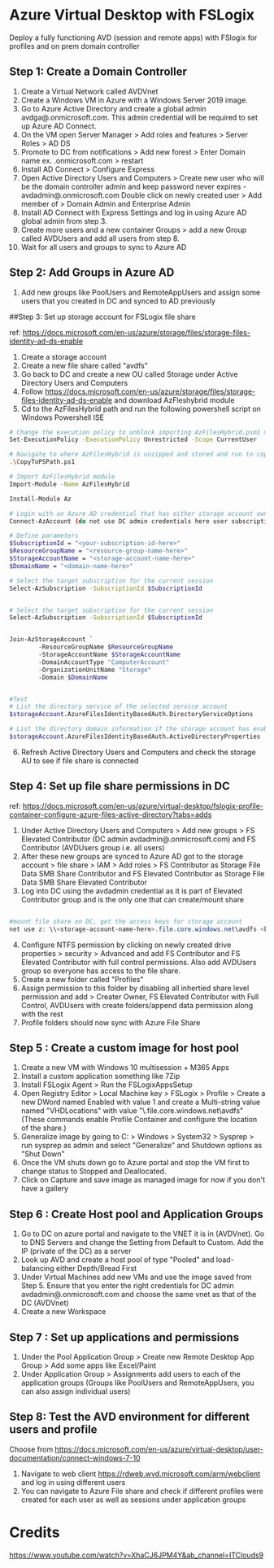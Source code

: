 
# Azure Virtual Desktop with FSLogix

Deploy a fully functioning AVD (session and remote apps) with FSlogix for profiles and on prem domain controller 

## Step 1: Create a Domain Controller

1. Create a Virtual Network called AVDVnet
2. Create a Windows VM in Azure with a Windows Server 2019 image.
3. Go to Azure Active Directory and create a global admin avdga@<domain>.onmicrosoft.com. This admin credential will be required to set up Azure AD Connect. 
4. On the VM open Server Manager > Add roles and features > Server Roles > AD DS
5. Promote to DC from notifications > Add new forest > Enter Domain name ex. <domain>.onmicrosoft.com > restart
6. Install AD Connect > Configure Express 
7. Open Active Directory Users and Computers > Create new user who will be the domain controller admin and keep password never expires - avdadmin@<domain>.onmicrosoft.com
   Double click on newly created user > Add member of > Domain Admin and Enterprise Admin 
8. Install AD Connect with Express Settings and log in using Azure AD global admin from step 3.
9. Create more users and a new container Groups > add a new Group called AVDUsers and add all users from step 8.
10. Wait for all users and groups to sync to Azure AD

## Step 2: Add Groups in Azure AD

1. Add new groups like PoolUsers and RemoteAppUsers and assign some users that you created in DC and synced to AD previously

##Step 3: Set up storage account for FSLogix file share

ref: https://docs.microsoft.com/en-us/azure/storage/files/storage-files-identity-ad-ds-enable

1. Create a storage account 
2. Create a new file share called "avdfs"
3. Go back to DC and create a new OU called Storage under Active Directory Users and Computers
4. Follow https://docs.microsoft.com/en-us/azure/storage/files/storage-files-identity-ad-ds-enable and download AzFleshybrid module
5. Cd to the AzFilesHybrid path and run the following powershell script on Windows Powershell ISE

```bash
# Change the execution policy to unblock importing AzFilesHybrid.psm1 module
Set-ExecutionPolicy -ExecutionPolicy Unrestricted -Scope CurrentUser

# Navigate to where AzFilesHybrid is unzipped and stored and run to copy the files into your path
.\CopyToPSPath.ps1 

# Import AzFilesHybrid module
Import-Module -Name AzFilesHybrid

Install-Module Az

# Login with an Azure AD credential that has either storage account owner or contributor Azure role assignment
Connect-AzAccount (do not use DC admin credentials here user subscription contributor or owner that you use to log into azure portal)

# Define parameters
$SubscriptionId = "<your-subscription-id-here>"
$ResourceGroupName = "<resource-group-name-here>"
$StorageAccountName = "<storage-account-name-here>"
$DomainName = "<domain-name-here>"

# Select the target subscription for the current session
Select-AzSubscription -SubscriptionId $SubscriptionId 


# Select the target subscription for the current session
Select-AzSubscription -SubscriptionId $SubscriptionId 


Join-AzStorageAccount `
        -ResourceGroupName $ResourceGroupName 
        -StorageAccountName $StorageAccountName 
        -DomainAccountType "ComputerAccount"
        -OrganizationUnitName "Storage"
        -Domain $DomainName


#Test
# List the directory service of the selected service account
$storageAccount.AzureFilesIdentityBasedAuth.DirectoryServiceOptions

# List the directory domain information if the storage account has enabled AD DS authentication for file shares
$storageAccount.AzureFilesIdentityBasedAuth.ActiveDirectoryProperties


```
6. Refresh Active Directory Users and Computers and check the storage AU to see if file share is connected


## Step 4: Set up file share permissions in DC 

ref: https://docs.microsoft.com/en-us/azure/virtual-desktop/fslogix-profile-container-configure-azure-files-active-directory?tabs=adds
   
1. Under Active Directory Users and Computers > Add new groups > FS Elevated Contributor (DC admin avdadmin@<domain>.onmicrosoft.com) and FS Contributor (AVDUsers group
   i.e. all users)
2. After these new groups are synced to Azure AD got to the storage account > file share > IAM > Add roles > FS Contributor as Storage File Data SMB Share Contributor and
   FS Elevated Contributor as Storage File Data SMB Share Elevated Contributor
3. Log into DC using the avdadmin credential as it is part of Elevated Contributor group and is the only one that can create/mount share

```powershell

#mount file share on DC, get the access keys for storage account
net use z: \\<storage-account-name-here>.file.core.windows.net\avdfs <key1> /user:Azure\<storage-account-name-here>

```
4. Configure NTFS permission by clicking on newly created drive properties > security > Advanced and add FS Contributor and FS Elevated Contributor with full control permissions.
   Also add AVDUsers group so everyone has access to the file share.
5. Create a new folder called "Profiles"
6. Assign permission to this folder by disabling all inhertied share level permission and add > Creater Owner, FS Elevated Contributor with Full Control, AVDUsers with create folders/append data 
   permission along with the rest
7. Profile folders should now sync with Azure File Share
   
## Step 5 : Create a custom image for host pool

1. Create a new VM with Windows 10 multisession + M365 Apps
2. Install a custom application something like 7Zip
3. Install FSLogix Agent > Run the FSLogixAppsSetup
4. Open Registry Editor > Local Machine key > FSLogix > Profile > Create a new DWord named Enabled with value 1 and create a Multi-string value named "VHDLocations" with
   value "\\<storage-account-name>.file.core.windows.net\avdfs" (These commands enable Profile Container and configure the location of the share.)
5. Generalize image by going to C: > Windows > System32 > Sysprep > run sysprep as admin and select "Generalize" and Shutdown options as "Shut Down"
6. Once the VM shuts down go to Azure portal and stop the VM first to change status to Stopped and Deallocated.
7. Click on Capture and save image as managed image for now if you don't have a gallery 
   
## Step 6 : Create Host pool and Application Groups

1. Go to DC on azure portal and navigate to the VNET it is in (AVDVnet). Go to DNS Servers and change the Setting from Default to Custom. Add the IP (private of the DC) as a server
2. Look up AVD and create a host pool of type "Pooled" and load-balancing either Depth/Bread First
3. Under Virtual Machines add new VMs and use the image saved from Step 5. Ensure that you enter the right credentials for DC admin avdadmin@<domain>.onmicrosoft.com and
   choose the same vnet as that of the DC (AVDVnet)
4. Create a new Workspace

## Step 7 : Set up applications and permissions

1. Under the Pool Application Group > Create new Remote Desktop App Group > Add some apps like Excel/Paint
2. Under Application Group > Assignments add users to each of the application groups (Groups like PoolUsers and RemoteAppUsers, you can also assign individual users)

## Step 8: Test the AVD environment for different users and profile

Choose from https://docs.microsoft.com/en-us/azure/virtual-desktop/user-documentation/connect-windows-7-10

1. Navigate to web client https://rdweb.wvd.microsoft.com/arm/webclient and log in using different users 
2. You can navigate to Azure File share and check if different profiles were created for each user as well as sessions under application groups

# Credits
   https://www.youtube.com/watch?v=XhaCJ6JPM4Y&ab_channel=ITClouds9
   
